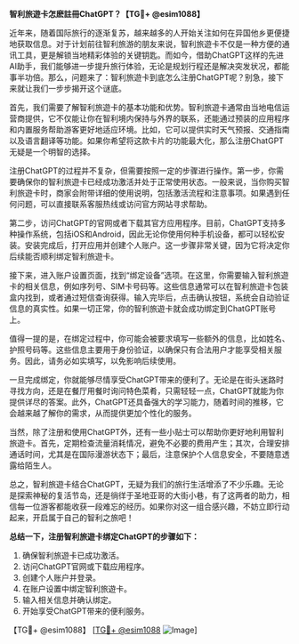 **智利旅遊卡怎麽註冊ChatGPT？【TG💪+ @esim1088】**

近年来，随着国际旅行的逐渐复苏，越来越多的人开始关注如何在异国他乡更便捷地获取信息。对于计划前往智利旅游的朋友来说，智利旅遊卡不仅是一种方便的通讯工具，更是解锁当地精彩体验的关键钥匙。而如今，借助ChatGPT这样的先进AI助手，我们能够进一步提升旅行体验，无论是规划行程还是解决突发状况，都能事半功倍。那么，问题来了：智利旅遊卡到底怎么注册ChatGPT呢？别急，接下来就让我们一步步揭开这个谜底。

首先，我们需要了解智利旅遊卡的基本功能和优势。智利旅遊卡通常由当地电信运营商提供，它不仅能让你在智利境内保持与外界的联系，还能通过预装的应用程序和内置服务帮助游客更好地适应环境。比如，它可以提供实时天气预报、交通指南以及语言翻译等功能。如果你希望将这款卡片的功能最大化，那么注册ChatGPT无疑是一个明智的选择。

注册ChatGPT的过程并不复杂，但需要按照一定的步骤进行操作。第一步，你需要确保你的智利旅遊卡已经成功激活并处于正常使用状态。一般来说，当你购买智利旅遊卡时，商家会附带详细的使用说明，包括激活流程和注意事项。如果遇到任何问题，可以直接联系客服热线或访问官方网站寻求帮助。

第二步，访问ChatGPT的官网或者下载其官方应用程序。目前，ChatGPT支持多种操作系统，包括iOS和Android，因此无论你使用何种手机设备，都可以轻松安装。安装完成后，打开应用并创建个人账户。这一步骤非常关键，因为它将决定你后续能否顺利绑定智利旅遊卡。

接下来，进入账户设置页面，找到“绑定设备”选项。在这里，你需要输入智利旅遊卡的相关信息，例如序列号、SIM卡号码等。这些信息通常可以在智利旅遊卡包装盒内找到，或者通过短信查询获得。输入完毕后，点击确认按钮，系统会自动验证信息的真实性。如果一切正常，你的智利旅遊卡就会成功绑定到ChatGPT账号上。

值得一提的是，在绑定过程中，你可能会被要求填写一些额外的信息，比如姓名、护照号码等。这些信息主要用于身份验证，以确保只有合法用户才能享受相关服务。因此，请务必如实填写，以免影响后续使用。

一旦完成绑定，你就能够尽情享受ChatGPT带来的便利了。无论是在街头迷路时寻找方向，还是在餐厅用餐时询问特色菜肴，只需轻轻一点，ChatGPT就能为你提供详尽的答案。此外，ChatGPT还具备强大的学习能力，随着时间的推移，它会越来越了解你的需求，从而提供更加个性化的服务。

当然，除了注册和使用ChatGPT外，还有一些小贴士可以帮助你更好地利用智利旅遊卡。首先，定期检查流量消耗情况，避免不必要的费用产生；其次，合理安排通话时间，尤其是在国际漫游状态下；最后，注意保护个人信息安全，不要随意透露给陌生人。

总之，智利旅遊卡结合ChatGPT，无疑为我们的旅行生活增添了不少乐趣。无论是探索神秘的复活节岛，还是徜徉于圣地亚哥的大街小巷，有了这两者的助力，相信每一位游客都能收获一段难忘的经历。如果你对这一组合感兴趣，不妨立即行动起来，开启属于自己的智利之旅吧！

**总结一下，注册智利旅遊卡绑定ChatGPT的步骤如下：**
1. 确保智利旅遊卡已成功激活。
2. 访问ChatGPT官网或下载应用程序。
3. 创建个人账户并登录。
4. 在账户设置中绑定智利旅遊卡。
5. 输入相关信息并确认绑定。
6. 开始享受ChatGPT带来的便利服务。

【TG💪+ @esim1088】 [[TG💪+ @esim1088](https://t.me/s/esim1088) ![Image](https://i.postimg.cc/4NQfJmqS/Snipaste-2025-05-13-00-14-12.png)]